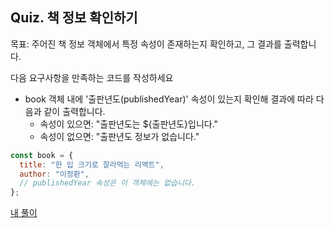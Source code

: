 ## Quiz. 책 정보 확인하기 
목표: 주어진 책 정보 객체에서 특정 속성이 존재하는지 확인하고, 그 결과를 출력합니다.

다음 요구사항을 만족하는 코드를 작성하세요
  + book 객체 내에 '출판년도(publishedYear)' 속성이 있는지 확인해 결과에 따라 다음과 같이 출력합니다.
    + 속성이 있으면: "출판년도는 ${출판년도}입니다."
    + 속성이 없으면: "출판년도 정보가 없습니다."

    
```js
const book = {
  title: "한 입 크기로 잘라먹는 리액트",
  author: "이정환",
  // publishedYear 속성은 이 객체에는 없습니다.
};
``` 

[내 풀이](./quiz.js)